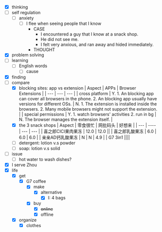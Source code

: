 - [x] thinking
- [ ] self regulation
    - [ ] anxiety
        - [ ] I flee when seeing people that I know
            - CASE
                - I encountered a guy that I know at a snack shop.
                - He did not see me.
                - I felt very anxious, and ran away and hided immediately.
            - THOUGHT
- [x] problem solving
- [ ] learning
    - [ ] English words
        - [ ] cause
- [x] finding
- [ ] compare
    - [x] blocking sites: app vs extension
        | Aspect | APPs | Browser Extensions |
        | --- | --- | --- |
        | cross platform | Y. 1. An blocking app can cover all browsers in the phone. 2. An blocking app usually have versions for different OSs. | N. 1. The extension is installed inside the browsers. 2. Many mobile browsers might not support the extension. |
        | special permissions | Y. 1. watch browsers' activities 2. run in bg | N. The browser manages the extension itself. |
    - [x] the 3 snack shops
        | Aspect | 零食很忙 | 网批码头 | 好想来 |
        | --- | ---- | --- | --- |
        | 喜之郎CICI果肉果冻 | 12.0 | 12.0 ||
        | 喜之郎乳酸果冻 | 6.0 | 6.0 | 6.0 |
        | 亲亲AD钙乳酸果冻 | N | N | 4.9 |
        | G7 3in1 ||||
    - [ ] detergent: lotion v.s powder
    - [ ] soap: lotion v.s solid
- [ ] issue
    - [ ] hot water to wash dishes?
- [x] I serve Zhou
- [x] life
    - [x] get
        - [x] G7 coffee
            - [x] make
                - [x] alternative
                    - [x] I: 4 bags
            - [x] buy
                - [x] ~~online~~
                - [x] offline
    - [x] organize
        - [x] clothes